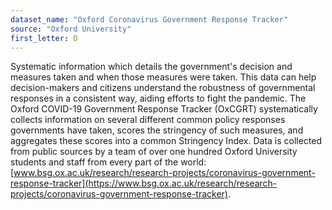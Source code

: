 ```yaml
---
dataset_name: "Oxford Coronavirus Government Response Tracker"
source: "Oxford University"
first_letter: O
---
```

Systematic information which details the government's decision and measures taken and when those measures were taken.  This data can help decision-makers and citizens understand the robustness of governmental responses in a consistent way, aiding efforts to fight the pandemic. The Oxford COVID-19 Government Response Tracker (OxCGRT) systematically collects information on several different common policy responses governments have taken, scores the stringency of such measures, and aggregates these scores into a common Stringency Index. Data is collected from public sources by a team of over one hundred Oxford University students and staff from every part of the world: [www.bsg.ox.ac.uk/research/research-projects/coronavirus-government-response-tracker](https://www.bsg.ox.ac.uk/research/research-projects/coronavirus-government-response-tracker).
